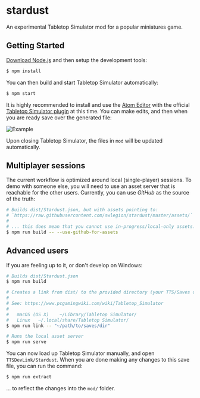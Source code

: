 # stardust

An experimental Tabletop Simulator mod for a popular miniatures game.

## Getting Started

[Download Node.js][1] and then setup the development tools:

```sh
$ npm install
```

[1]: https://nodejs.org/en/download/

You can then build and start Tabletop Simulator automatically:

```sh
$ npm start
```

It is highly recommended to install and use the [Atom Editor][2] with the
official [Tabletop Simulator plugin][3] at this time. You can make edits,
and then when you are ready save over the generated file:

![Example](https://user-images.githubusercontent.com/168174/81742133-78055300-9454-11ea-8fc7-8162c9e8898e.png)

Upon closing Tabletop Simulator, the files in `mod` will be updated
automatically.

[2]: https://atom.io/
[3]: https://atom.io/packages/tabletopsimulator-lua

## Multiplayer sessions

The current workflow is optimized around local (single-player) sessions. To demo
with someone else, you will need to use an asset server that is reachable for
the other users. Currently, you can use _GitHub_ as the source of the truth:

```sh
# Builds dist/Stardust.json, but with assets pointing to:
# `https://raw.githubusercontent.com/swlegion/stardust/master/assets/`
#
# ... this does mean that you cannot use in-progress/local-only assets.
$ npm run build -- --use-github-for-assets
```

## Advanced users

If you are feeling up to it, or don't develop on Windows:

```sh
# Builds dist/Stardust.json
$ npm run build

# Creates a link from dist/ to the provided directory (your TTS/Saves directory).
#
# See: https://www.pcgamingwiki.com/wiki/Tabletop_Simulator
#
#   macOS (OS X)	~/Library/Tabletop Simulator/
#   Linux	~/.local/share/Tabletop Simulator/
$ npm run link -- "~/path/to/saves/dir"

# Runs the local asset server
$ npm run serve
```

You can now load up Tabletop Simulator manually, and open `TTSDevLink/Stardust`.
When you are done making any changes to this save file, you can run the command:

```sh
$ npm run extract
```

... to reflect the changes into the `mod/` folder.
